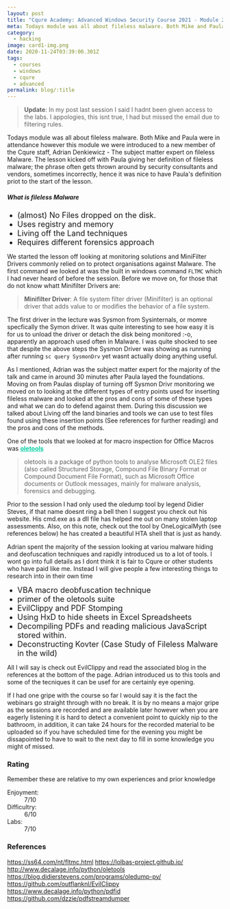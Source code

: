 ```yaml
---
layout: post
title: "Cqure Academy: Advanced Windows Security Course 2021 - Module 2"
meta: Todays module was all about fileless malware. Both Mike and Paula were in attendance and this module were were introduced to a new member of the Cqure staff member Adrian Denkiewicz.
category:
  - hacking
image: card1-img.png
date: 2020-11-24T03:39:00.301Z
tags:
  - courses
  - windows
  - cqure
  - advanced
permalink: blog/:title
---
```

<style>
  .hover-link:hover {
    
  }

  .hover-link {
    font-weight: bold;
    cursor: pointer;
    color: #05cfa3;
  }

  ul > li {
    font-size: 18px;
  }
</style>

> **Update**: In my post last session I said I hadnt been given access to the labs. I appologies, this isnt true, I had but missed the email due to filtering rules.

Todays module was all about fileless malware. Both Mike and Paula were in attendance however this module we were introduced to a new member of the Cqure staff, Adrian Denkiewicz - The subject matter expert on fileless Malware. The lesson kicked off with Paula giving her definition of fileless malware; the phrase often gets thrown around by security consultants and vendors, sometimes incorrectly, hence it was nice to have Paula's definition priot to the start of the lesson. 

##### What is fileless Malware

* (almost) No Files dropped on the disk.
* Uses registry and memory
* Living off the Land techniques
* Requires different forensics approach

We started the lesson off looking at monitoring solutions and MiniFilter Drivers commonly relied on to protect organisations against Malware. The first command we looked at was the built in windows command <code>FLTMC</code> which I had never heard of before the session.  Before we move on, for those that do not know whatt Minifilter Drivers are:

> **Minifilter Driver**: A file system filter driver (Minifilter) is an optional driver that adds value to or modifies the behavior of a file system.

The first driver in the lecture was Sysmon from Sysinternals, or momre specfically the Symon driver. It was quite interesting to see how easy it is for us to unload the driver or detach the disk being monitored :-o, apparently an approach used often in Malware. I was quite shocked to see that despite the above steps the Sysmon Driver was showing as running after running <code>sc query SysmonDrv</code> yet wasnt actually doing anything useful. 

As I mentioned, Adrian was the subject matter expert for the majority of the talk and came in around 30 minutes after Paula layed the foundations. Moving on from Paulas display of turning off Sysmon Drivr monitoring we moved on to looking at the different types of entry points used for inserting fileless malware and looked at the pros and cons of some of these types and what we can do to defend against them. During this discussion we talked about Living off the land binaries and tools we can use to test files found using these insertion points (See references for further reading) and the pros and cons of the methods.

One of the tools that we looked at for macro inspection for Office Macros was <a class="hover-link" target="_blank" href="https://github.com/decalage2/oletools ">oletools</a>

> oletools is a package of python tools to analyse Microsoft OLE2 files (also called Structured Storage, Compound File Binary Format or Compound Document File Format), such as Microsoft Office documents or Outlook messages, mainly for malware analysis, forensics and debugging.

Prior to the session I had only used the oledump tool by legend Didier Steves, if that name doesnt ring a bell then I suggest you check out his website. His cmd.exe as a dll file has helped me out on many stolen laptop assessments. Also, on this note, check out the tool by OneLogicalMyth (see references below) he has created a beautiful HTA shell that is just as handy.

Adrian spent the majority of the session looking at variou malware hiding and deofuscation techniques and rapidly introduced us to a lot of tools. I wont go into full details as I dont think it is fair to Cqure or other students who have paid like me. Instead I will give people a few interesting things to research into in their own time

* VBA macro deobfuscation technique
* primer of the oletools suite
* EvilClippy and PDF Stomping
* Using HxD to hide sheets in Excel Spreadsheets
* Decompiling PDFs and reading malicious JavaScript stored within.
* Deconstructing Kovter (Case Study of Fileless Malware in the wild)

All I will say is check out EvilClippy and read the associated blog in the references at the bottom of the page. Adrian introduced us to this tools and some of the tecniques it can be usef for are certainly eye opening. 

If I had one gripe with the course so far I would say it is the fact the webinars go straight through with no break. It is by no means a major gripe as the sessions are recorded and are available later however when you are eagerly listening it is hard to detect a convenient point to quickly nip to the bathroom, in addition, it can take 24 hours for the recorded material to be uploaded so if you have scheduled time for the evening you might be dissapointed to have to wait to the next day to fill in some knowledge you might of missed. 

### Rating

Remember these are relative to my own experiences and prior knowledge

<dl>
<dt>Enjoyment:</dt>
<dd>7/10</dd>
<dt>Difficultry:</dt>
<dd>6/10</dd>
<dt>Labs:</dt>
<dd>7/10</dd>
</dl>

### References

https://ss64.com/nt/fltmc.html
https://lolbas-project.github.io/
http://www.decalage.info/python/oletools
https://blog.didierstevens.com/programs/oledump-py/
https://github.com/outflanknl/EvilClippy
https://www.decalage.info/python/pdfid
https://github.com/dzzie/pdfstreamdumper
